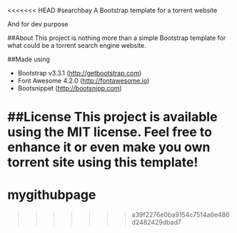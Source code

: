 <<<<<<< HEAD
#searchbay
A Bootstrap template for a torrent website

And for dev purpose

##About
This project is nothing more than a simple Bootstrap template for what could be a torrent search engine website. 



##Made using
* Bootstrap v3.3.1 (http://getbootstrap.com)
* Font Awesome 4.2.0 (http://fontawesome.io)
* Bootsnippet (http://bootsnipp.com)



##License
This project is available using the MIT license. Feel free to enhance it or even make you own torrent site using this template!
=======
# mygithubpage
>>>>>>> a39f2276e0ba9154c7514a6e486d2482429dbad7
